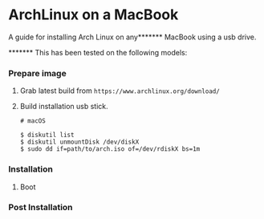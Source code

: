 # ArchLinux on a MacBook
A guide for installing Arch Linux on any******* MacBook using a usb drive.

******* This has been tested on the following models:

### Prepare image

1. Grab latest build from `https://www.archlinux.org/download/`
2. Build installation usb stick.

    ```
    # macOS

    $ diskutil list
    $ diskutil unmountDisk /dev/diskX
    $ sudo dd if=path/to/arch.iso of=/dev/rdiskX bs=1m
    ```

### Installation

1. Boot

### Post Installation
